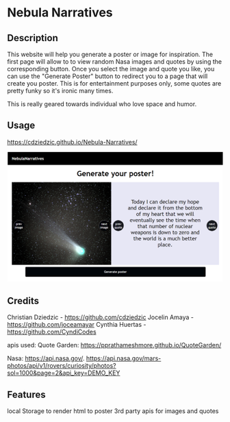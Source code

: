# Nebula Narratives

## Description

This website will help you generate a poster or image for inspiration. The first page will allow to to view random Nasa images and quotes by using the corresponding button. Once you select the image and quote you like, you can use the "Generate Poster" button to redirect you to a page that will create you poster. This is for entertainment purposes only, some quotes are pretty funky so it's ironic many times. 

This is really geared towards individual who love space and humor. 


## Usage

https://cdziedzic.github.io/Nebula-Narratives/

![Alt text](./assets/image.png)

## Credits

Christian Dziedzic - https://github.com/cdziedzic 
Jocelin Amaya - https://github.com/joceamayar
Cynthia Huertas - https://github.com/CyndiCodes

apis used:
Quote Garden: https://pprathameshmore.github.io/QuoteGarden/

Nasa: https://api.nasa.gov/.  https://api.nasa.gov/mars-photos/api/v1/rovers/curiosity/photos?sol=1000&page=2&api_key=DEMO_KEY


## Features

local Storage to render html to poster
3rd party apis for images and quotes
